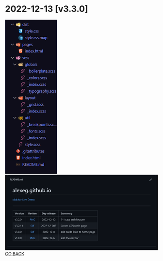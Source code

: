# 2022-12-13  [v3.3.0]
![Alt text](../../Media/PNG/Screenshot_1.png)
![Alt text](../../Media/PNG/Screenshot%202022-12-13.png)
[GO BACK](https://github.com/AlexEG/alexeg.github.io/tree/main#readme)